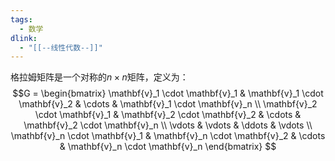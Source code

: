 ```yaml
---
tags:
  - 数学
dlink:
  - "[[--线性代数--]]"
---
```

格拉姆矩阵是一个对称的$n \times n$矩阵，定义为：
$$G = 
\begin{bmatrix}
\mathbf{v}_1 \cdot \mathbf{v}_1 & \mathbf{v}_1 \cdot \mathbf{v}_2 & \cdots & \mathbf{v}_1 \cdot \mathbf{v}_n \\
\mathbf{v}_2 \cdot \mathbf{v}_1 & \mathbf{v}_2 \cdot \mathbf{v}_2 & \cdots & \mathbf{v}_2 \cdot \mathbf{v}_n \\
\vdots & \vdots & \ddots & \vdots \\
\mathbf{v}_n \cdot \mathbf{v}_1 & \mathbf{v}_n \cdot \mathbf{v}_2 & \cdots & \mathbf{v}_n \cdot \mathbf{v}_n
\end{bmatrix}
$$
